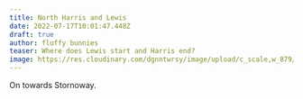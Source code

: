 ```yaml
---
title: North Harris and Lewis
date: 2022-07-17T10:01:47.448Z
draft: true
author: fluffy bunnies
teaser: Where does Lewis start and Harris end?
image: https://res.cloudinary.com/dgnntwrsy/image/upload/c_scale,w_879/v1658052284/PXL_20220703_085956872_ru25ra.jpg
---
```

On towards Stornoway.